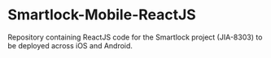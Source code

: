 # Smartlock-Mobile-ReactJS
Repository containing ReactJS code for the Smartlock project (JIA-8303) to be deployed across iOS and Android.
